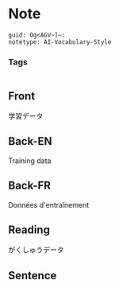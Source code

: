# Note
```
guid: Og<AGV~]~:
notetype: AI-Vocabulary-Style
```

### Tags
```
```

## Front
学習データ

## Back-EN
Training data

## Back-FR
Données d'entraînement

## Reading
がくしゅうデータ

## Sentence

